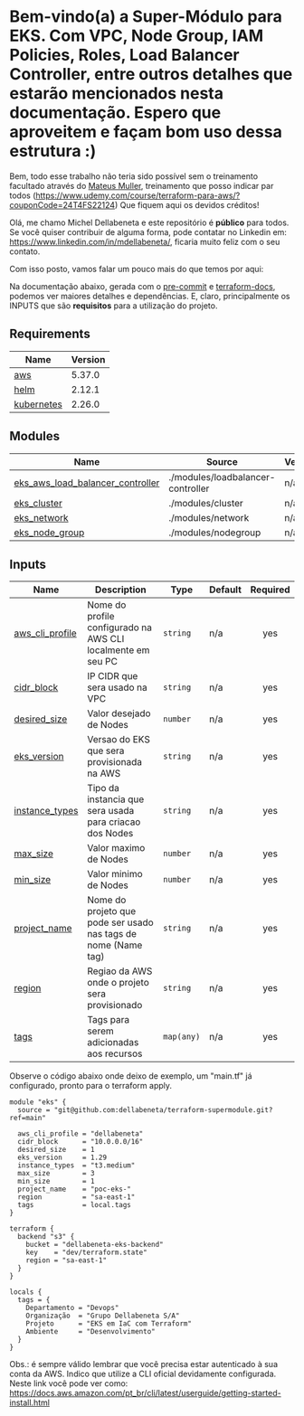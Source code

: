 # Bem-vindo(a) a Super-Módulo para EKS. Com VPC, Node Group, IAM Policies, Roles, Load Balancer Controller, entre outros detalhes que estarão mencionados nesta documentação. Espero que aproveitem e façam bom uso dessa estrutura :)

Bem, todo esse trabalho não teria sido possível sem o treinamento facultado através do [Mateus Muller](https://www.linkedin.com/in/mateus-gabriel-m%C3%BCller-790709bb/), treinamento que posso indicar par todos (https://www.udemy.com/course/terraform-para-aws/?couponCode=24T4FS22124)
Que fiquem aqui os devidos créditos!

Olá, me chamo Michel Dellabeneta e este repositório é **público** para todos. Se você quiser contribuir de alguma forma, pode contatar no Linkedin em: https://www.linkedin.com/in/mdellabeneta/, ficaria muito feliz com o seu contato.


Com isso posto, vamos falar um pouco mais do que temos por aqui:

Na documentação abaixo, gerada com o [pre-commit](https://pre-commit.com/) e [terraform-docs](https://terraform-docs.io/), podemos ver maiores detalhes e dependências. E, claro, principalmente os INPUTS que são **requisitos** para a utilização do projeto.


<!-- BEGIN_TF_DOCS -->
## Requirements

| Name | Version |
|------|---------|
| <a name="requirement_aws"></a> [aws](#requirement\_aws) | 5.37.0 |
| <a name="requirement_helm"></a> [helm](#requirement\_helm) | 2.12.1 |
| <a name="requirement_kubernetes"></a> [kubernetes](#requirement\_kubernetes) | 2.26.0 |

## Modules


| Name | Source | Version |
|------|--------|---------|
| <a name="module_eks_aws_load_balancer_controller"></a> [eks\_aws\_load\_balancer\_controller](#module\_eks\_aws\_load\_balancer\_controller) | ./modules/loadbalancer-controller | n/a |
| <a name="module_eks_cluster"></a> [eks\_cluster](#module\_eks\_cluster) | ./modules/cluster | n/a |
| <a name="module_eks_network"></a> [eks\_network](#module\_eks\_network) | ./modules/network | n/a |
| <a name="module_eks_node_group"></a> [eks\_node\_group](#module\_eks\_node\_group) | ./modules/nodegroup | n/a |

## Inputs


| Name | Description | Type | Default | Required |
|------|-------------|------|---------|:--------:|
| <a name="input_aws_cli_profile"></a> [aws\_cli\_profile](#input\_aws\_profile) | Nome do profile configurado na AWS CLI localmente em seu PC | `string` | n/a | yes |
| <a name="input_cidr_block"></a> [cidr\_block](#input\_cidr\_block) | IP CIDR que sera usado na VPC | `string` | n/a | yes |
| <a name="input_desired_size"></a> [desired\_size](#input\_desired\_size) | Valor desejado de Nodes | `number` | n/a | yes |
| <a name="input_eks_version"></a> [eks\_version](#input\_eks\_version) | Versao do EKS que sera provisionada na AWS | `string` | n/a | yes |
| <a name="input_instance_types"></a> [instance\_types](#input\_instance\_types) | Tipo da instancia que sera usada para criacao dos Nodes | `string` | n/a | yes |
| <a name="input_max_size"></a> [max\_size](#input\_max\_size) | Valor maximo de Nodes | `number` | n/a | yes |
| <a name="input_min_size"></a> [min\_size](#input\_min\_size) | Valor minimo de Nodes | `number` | n/a | yes |
| <a name="input_project_name"></a> [project\_name](#input\_project\_name) | Nome do projeto que pode ser usado nas tags de nome (Name tag) | `string` | n/a | yes |
| <a name="input_region"></a> [region](#input\_region) | Regiao da AWS onde o projeto sera provisionado | `string` | n/a | yes |
| <a name="input_tags"></a> [tags](#input\_tags) | Tags para serem adicionadas aos recursos | `map(any)` | n/a | yes |

<!-- END_TF_DOCS -->

Observe o código abaixo onde deixo de exemplo, um "main.tf" já configurado, pronto para o terraform apply.

	module "eks" {
	  source = "git@github.com:dellabeneta/terraform-supermodule.git?ref=main"

	  aws_cli_profile = "dellabeneta"
	  cidr_block      = "10.0.0.0/16"
	  desired_size    = 1
	  eks_version     = 1.29
	  instance_types  = "t3.medium"
	  max_size        = 3
	  min_size        = 1
	  project_name    = "poc-eks-"
	  region          = "sa-east-1"
	  tags            = local.tags
	}

	terraform {
	  backend "s3" {
	    bucket = "dellabeneta-eks-backend"
	    key    = "dev/terraform.state"
	    region = "sa-east-1"
	  }   
	}

	locals {
	  tags = {
	    Departamento = "Devops"
	    Organização  = "Grupo Dellabeneta S/A"
	    Projeto      = "EKS em IaC com Terraform"
	    Ambiente     = "Desenvolvimento"
	  }
	}


Obs.: é sempre válido lembrar que você precisa estar autenticado à sua conta da AWS. Indico que utilize a CLI oficial devidamente configurada. Neste link você pode ver como: https://docs.aws.amazon.com/pt_br/cli/latest/userguide/getting-started-install.html